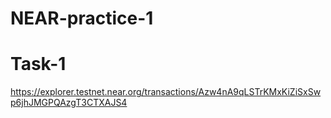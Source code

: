 # NEAR-practice-1

# Task-1
https://explorer.testnet.near.org/transactions/Azw4nA9qLSTrKMxKiZiSxSwp6jhJMGPQAzgT3CTXAJS4
